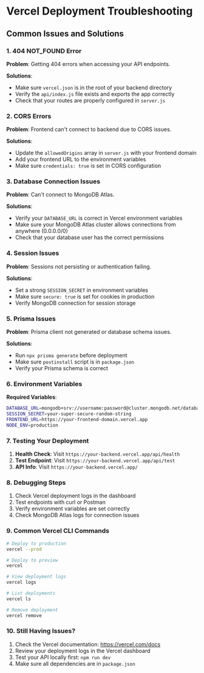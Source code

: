 # Vercel Deployment Troubleshooting

## Common Issues and Solutions

### 1. 404 NOT_FOUND Error

**Problem**: Getting 404 errors when accessing your API endpoints.

**Solutions**:
- Make sure `vercel.json` is in the root of your backend directory
- Verify the `api/index.js` file exists and exports the app correctly
- Check that your routes are properly configured in `server.js`

### 2. CORS Errors

**Problem**: Frontend can't connect to backend due to CORS issues.

**Solutions**:
- Update the `allowedOrigins` array in `server.js` with your frontend domain
- Add your frontend URL to the environment variables
- Make sure `credentials: true` is set in CORS configuration

### 3. Database Connection Issues

**Problem**: Can't connect to MongoDB Atlas.

**Solutions**:
- Verify your `DATABASE_URL` is correct in Vercel environment variables
- Make sure your MongoDB Atlas cluster allows connections from anywhere (0.0.0.0/0)
- Check that your database user has the correct permissions

### 4. Session Issues

**Problem**: Sessions not persisting or authentication failing.

**Solutions**:
- Set a strong `SESSION_SECRET` in environment variables
- Make sure `secure: true` is set for cookies in production
- Verify MongoDB connection for session storage

### 5. Prisma Issues

**Problem**: Prisma client not generated or database schema issues.

**Solutions**:
- Run `npx prisma generate` before deployment
- Make sure `postinstall` script is in `package.json`
- Verify your Prisma schema is correct

### 6. Environment Variables

**Required Variables**:
```bash
DATABASE_URL=mongodb+srv://username:password@cluster.mongodb.net/database
SESSION_SECRET=your-super-secure-random-string
FRONTEND_URL=https://your-frontend-domain.vercel.app
NODE_ENV=production
```

### 7. Testing Your Deployment

1. **Health Check**: Visit `https://your-backend.vercel.app/api/health`
2. **Test Endpoint**: Visit `https://your-backend.vercel.app/api/test`
3. **API Info**: Visit `https://your-backend.vercel.app/`

### 8. Debugging Steps

1. Check Vercel deployment logs in the dashboard
2. Test endpoints with curl or Postman
3. Verify environment variables are set correctly
4. Check MongoDB Atlas logs for connection issues

### 9. Common Vercel CLI Commands

```bash
# Deploy to production
vercel --prod

# Deploy to preview
vercel

# View deployment logs
vercel logs

# List deployments
vercel ls

# Remove deployment
vercel remove
```

### 10. Still Having Issues?

1. Check the Vercel documentation: https://vercel.com/docs
2. Review your deployment logs in the Vercel dashboard
3. Test your API locally first: `npm run dev`
4. Make sure all dependencies are in `package.json` 